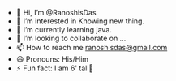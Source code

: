 - 👋 Hi, I’m @RanoshisDas
- 👀 I’m interested in Knowing new thing.
- 🌱 I’m currently learning java.
- 💞️ I’m looking to collaborate on ...
- 📫 How to reach me ranoshisdas@gmail.com
- 😄 Pronouns: His/Him
- ⚡ Fun fact: I am 6' tall🥲

<!---
RanoshisDas/RanoshisDas is a ✨ special ✨ repository because its `README.md` (this file) appears on your GitHub profile.
You can click the Preview link to take a look at your changes.
--->
